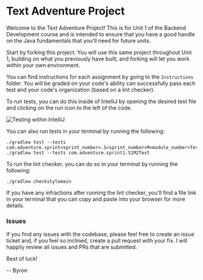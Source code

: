 # Text Adventure Project

Welcome to the Text Adventure Project! This is for Unit 1 of the Backend Development course and is intended to ensure that you have a good handle on the Java fundamentals that you'll need for future units. 

Start by forking this project. You will use this same project throughout Unit 1, building on what you previously have built, and forking will let you work within your own environment. 

You can find instructions for each assignment by going to the `Instructions` folder. You will be graded on your code's ability can successfully pass each test and your code's organization (based on a lint checker).

To run tests, you can do this inside of IntelliJ by opening the desired test file and clicking on the run icon to the left of the code.

![Testing within IntelliJ](https://github.com/bqmackay/bd_u1_student_project/blob/main/Instructions/Images/IDE_Test_Instructions.png)

You can also run tests in your terminal by running the following:

```
./gradlew test --tests com.adventure.sprint<sprint_number>.S<sprint_number>M<module_number>Test
./gradlew test --tests com.adventure.sprint1.S1M2Test
```

To run the lint checker, you can do so in your terminal by running the following:

```
./gradlew checkstylemain 
```

If you have any infractions after running the lint checker, you'll find a file link in your terminal that you can copy and paste into your browser for more details.

### Issues

If you find any issues with the codebase, please feel free to create an issue ticket and, if you feel so inclined, create a pull request with your fix. I will happily review all issues and PRs that are submitted.

Best of luck!

-- Byron
